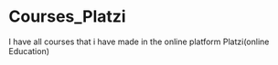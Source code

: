 # Courses_Platzi
I have all courses that i have made in the online platform Platzi(online Education)
